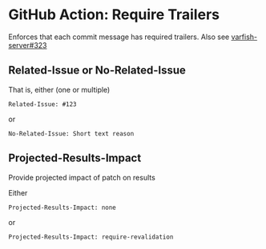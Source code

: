 # GitHub Action: Require Trailers

Enforces that each commit message has required trailers.
Also see [varfish-server#323](https://github.com/bihealth/varfish-server/issues/323)

## Related-Issue or No-Related-Issue

That is, either (one or multiple)

```
Related-Issue: #123
```

or

```
No-Related-Issue: Short text reason
```

## Projected-Results-Impact

Provide projected impact of patch on results

Either

```
Projected-Results-Impact: none
```

or

```
Projected-Results-Impact: require-revalidation
```

